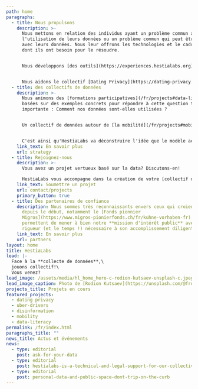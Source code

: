 ```yaml
---
path: home
paragraphs:
  - title: Nous propulsons
    description: >-
      Nous mettons en relation des individus ayant un problème commun avec
      l'utilisation de leurs données ou un problème commun qui peut être résolu
      avec leurs données. Nous leur offrons les technologies et le cadre éthique
      dont ils ont besoin pour le résoudre.


      Nous développons [des outils](https://experiences.hestialabs.org) pour [The Eyeballs 👀](https://eyeballs.hestialabs.org), un collectif qui révèle ce qui se passe derrière nos écrans lorsque nous lisons un article ou faisons défiler du contenu sur les médias sociaux : Pourquoi est-ce que je vois cette publicité ? Combien un annonceur paie-t-il pour me cibler ?


      Nous aidons le collectif [Dating Privacy](https://dating-privacy.hestialabs.org)❤️  à redéfinir l'équilibre entre les intérêts des utilisateurs d'applis de rencontre et ceux des plateformes en cartographiant et en exposant les données qu'elles collectent.
  - title: des collectifs de données
    description: >-
      Nous animons des [formations participatives](/fr/projects#data-literacy)
      basées sur des exemples concrets pour répondre à cette question très
      importante : Comment nos données sont-elles utilisées ?


      Un collectif de données autour de [la mobilité](/fr/projects#mobility) et un autre pour les [travailleurs des plateformes](/fr/projects#uber-drivers) sont en cours de construction. Beaucoup d'autres suivront.


      C'est ainsi qu'HestiaLabs va déconstruire l'idée que le modèle actuel de valorisation des données est la norme et en construire un plus éthique.
    link_text: En savoir plus
    url: strategy
  - title: Rejoignez-nous
    description: >-
      Vous avez un projet vertueux basé sur la data? Discutons-en!

      HestiaLabs vous accompagne dans la création de votre [collectif de données](/fr/projects/) et de la communauté d'utilisateurs/trices associée. **Gratuitement!**
    link_text: Soumettre un projet
    url: contact/projects
    primary_button: true
  - title: Des partenaires de confiance
    description: Nous sommes très reconnaissants envers ceux qui croient en nous
      depuis le début, notamment le [Fonds pionnier
      Migros](https://www.migros-pionierfonds.ch/fr/kuhne-vorhaben-fr). Ils nous
      permettent de mener à bien notre **mission d'intérêt public** avec la
      rigueur (et le temps !) nécessaire à son accomplissement diligent.
    link_text: En savoir plus
    url: partners
layout: home
title: HestiaLabs
lead: |-
  Face à la **collecte de données**,\
  jouons collectif!\
  Vous venez?
lead_image: /assets/media/hl_home_hero-c-rodion-kutsaev-unsplash-c.jpeg
lead_image_caption: Photo de [Rodion Kutsaev](https://unsplash.com/@frostroomhead)
projects_title: Projets en cours
featured_projects:
  - dating privacy
  - uber-drivers
  - disinformation
  - mobility
  - data-literacy
permalink: /fr/index.html
paragraphs_title: ""
news_title: Actus et événements
news:
  - type: editorial
    post: ask-for-your-data
  - type: editorial
    post: hestialabs-is-a-technical-and-legal-support-for-our-collective-explains-jessica-pidoux
  - type: editorial
    post: personal-data-and-public-space-dont-trip-on-the-curb
---
```

